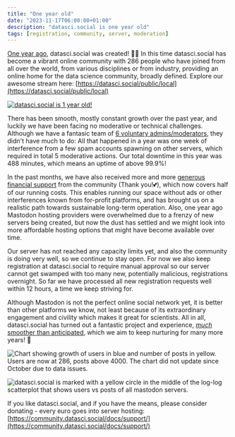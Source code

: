 ```yaml
---
title: "One year old"
date: "2023-11-17T06:00:00+01:00"
description: "datasci.social is one year old"
tags: [registration, community, server, moderation]
---
```


[One year ago](https://datasci.social/@mszll/109363241516092529), datasci.social was created! 🥳🎂
In this time datasci.social has become a vibrant online community with 286 people who have joined from all over the world, from various disciplines or from industry, providing an online home for the data science community, broadly defined. Explore our awesome stream here: [https://datasci.social/public/local](https://datasci.social/public/local)

[![datasci.social is 1 year old!](https://datascisocial.github.io/images/social_oneyear.png "datasci.social is 1 year old!")](https://community.datasci.social/)

There has been smooth, mostly constant growth over the past year, and luckily we have been facing no moderative or technical challenges. Although we have a fantasic team of [6 voluntary admins/moderators](https://community.datasci.social/docs/moderation/#team), they didn't have much to do: All that happened in a year was one week of interference from a few spam accounts spawning on other servers, which required in total 5 moderative actions. Our total downtime in this year was 488 minutes, which means an uptime of above 99.9%!

In the past months, we have also received more and more [generous financial support](https://community.datasci.social/docs/support/#supporters) from the community (Thank you!💕), which now covers half of our running costs. This enables running our space without ads or other interferences known from for-profit platforms, and has brought us on a realistic path towards sustainable long-term operation. Also, one year ago Mastodon hosting providers were overwhelmed due to a frenzy of new servers being created, but now the dust has settled and we might look into more affordable hosting options that might have become available over time.

Our server has not reached any capacity limits yet, and also the community is doing very well, so we continue to stay open. For now we also keep registration at datasci.social to require manual approval so our server cannot get swamped with too many new, potentially malicious, registrations overnight. So far we have processed all new registration requests well within 12 hours, a time we keep striving for.

Although Mastodon is not the perfect online social network yet, it is better than other platforms we know, not least because of its extraordinary engagement and civility which makes it great for scientists. All in all, datasci.social has turned out a fantastic project and experience, [*much* smoother than anticipated](https://github.com/mszell/mastoadminresources/blob/main/communityguide.md), which we aim to keep nurturing for many more years! 🌱

![Chart showing growth of users in blue and number of posts in yellow. Users are now at 286, posts above 4000. The chart did not update since October due to data issues.](https://datascisocial.github.io/images/growth20231117.png "Chart showing growth of users in blue and number of posts in yellow. Users are now at 286, posts above 4000. The chart did not update since October due to data issues.")

![datasci.social is marked with a yellow circle in the middle of the log-log scatterplot that shows users vs posts of all mastodon servers.](https://datascisocial.github.io/images/universe20231117.png "datasci.social is marked with a yellow circle in the middle of the log-log scatterplot that shows users vs posts of all mastodon servers.")

If you like datasci.social, and if you have the means, please consider donating - every euro goes into server hosting: [https://community.datasci.social/docs/support/](https://community.datasci.social/docs/support/)
